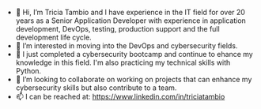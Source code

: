 - 👋 Hi, I’m Tricia Tambio and I have experience in the IT field for over 20 years as a Senior Application Developer with experience in application development, DevOps, testing,
production support and the full development life cycle.
- 👀 I’m interested in moving into the DevOps and cybersecurity fields. 
- 🌱 I just completed a cybersecurity bootcamp and continue to ehance my knowledge in this field.  I'm also practicing my technical skills with Python.
- 💞️ I’m looking to collaborate on working on projects that can enhance my cybersecurity skills but also contribute to a team.
- 📫 I can be reached at: https://www.linkedin.com/in/triciatambio

<!---
ttambio/ttambio is a ✨ special ✨ repository because its `README.md` (this file) appears on your GitHub profile.
You can click the Preview link to take a look at your changes.
--->
